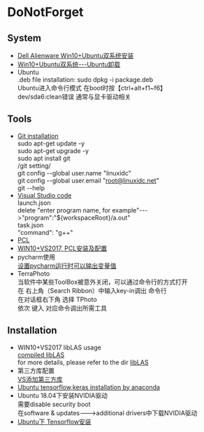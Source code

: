 # DoNotForget

## System
* [Dell Alienware Win10+Ubuntu双系统安装](https://www.dell.com/support/article/cn/zh/cnbsd1/sln308010/ubuntu-win10%E5%8F%8C%E7%B3%BB%E7%BB%9F%E5%AE%89%E8%A3%85%E6%95%99%E7%A8%8B?lang=zh)
* [Win10+Ubuntu双系统---Ubuntu卸载](https://www.cnblogs.com/xia-Autumn/p/6294055.html)
* Ubuntu
<br> .deb file installation: sudo  dpkg  -i  package.deb
<br> Ubuntu进入命令行模式 在boot时按【ctrl+alt+f1~f6】
<br> dev/sda6:clean错误 通常与显卡驱动相关


## Tools
* [Git installation](https://www.linuxidc.com/Linux/2018-05/152610.htm)
<br>sudo apt-get update -y
<br>sudo apt-get upgrade -y
<br>sudo apt install git
<br>/git setting/
<br>git config --global user.name "linuxidc"
<br>git config --global user.email "root@linuxidc.net"
<br>git --help
* [Visual Studio code](https://code.visualstudio.com/)
<br>launch.json
<br>delete "enter program name, for example"--->"program":"${workspaceRoot}/a.out"
<br>task.json
<br>"command": "g++"
* [PCL](https://blog.csdn.net/mush_room/article/details/78339578)
* [WIN10+VS2017, PCL安装及配置](https://blog.csdn.net/weixin_41991128/article/details/83864713)
* pycharm使用
<br>[设置pycharm运行时可以输出变量值](https://blog.csdn.net/qq_15969343/article/details/79895761)
* TerraPhoto
<br> 当软件中某些ToolBox被意外关闭，可以通过命令行的方式打开
<br> 在 右上角（Search Ribbon）中输入key-in调出 命令行
<br> 在对话框右下角 选择 TPhoto
<br> 依次 键入 对应命令调出所需工具

## Installation
* WIN10+VS2017 libLAS usage
<br> [compiled libLAS](https://blog.csdn.net/qq_22170875/article/details/89425358)
<br> for more details, please refer to the dir [libLAS](https://github.com/JiahaoXia/DoNotForget/tree/master/libLAS)
* 第三方库配置
<br> [VS添加第三方库](https://blog.csdn.net/i_chaoren/article/details/77893527)
* [Ubuntu tensorflow,keras installation by anaconda](https://blog.csdn.net/weixin_39954229/article/details/79961172)
* Ubuntu 18.04下安装NVIDIA驱动
<br> 需要disable security boot
<br> 在software & updates--->additional drivers中下载NVIDIA驱动
* [Ubuntu下 Tensorflow安装](https://www.tensorflow.org/install/gpu)
